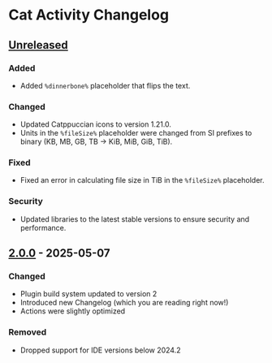 <!-- Keep a Changelog guide -> https://keepachangelog.com -->

# Cat Activity Changelog

## [Unreleased]

### Added

- Added `%dinnerbone%` placeholder that flips the text.

### Changed

- Updated Catppuccian icons to version 1.21.0.
- Units in the `%fileSize%` placeholder were changed from SI prefixes to binary (KB, MB, GB, TB → KiB, MiB, GiB, TiB).

### Fixed

- Fixed an error in calculating file size in TiB in the `%fileSize%` placeholder.

### Security

- Updated libraries to the latest stable versions to ensure security and performance.

## [2.0.0] - 2025-05-07

### Changed

- Plugin build system updated to version 2
- Introduced new Changelog (which you are reading right now!)
- Actions were slightly optimized

### Removed

- Dropped support for IDE versions below 2024.2

[Unreleased]: https://github.com/wavy-cat/Cat-Activity/compare/v2.0.0...HEAD
[2.0.0]: https://github.com/wavy-cat/Cat-Activity/commits/v2.0.0
